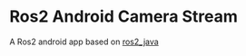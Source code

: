 # Ros2 Android Camera Stream
A Ros2 android app based on [ros2_java](https://github.com/ros2-java/ros2_java)
